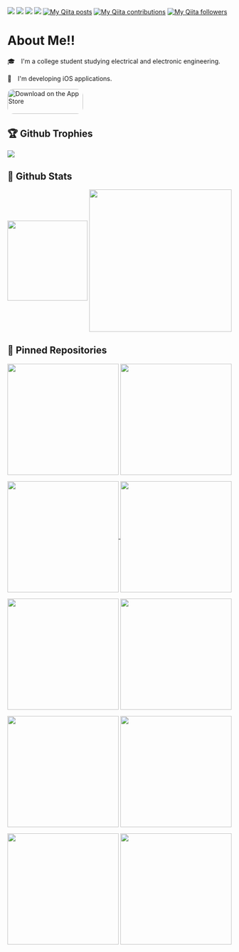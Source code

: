 ![](https://komarev.com/ghpvc/?username=Ryu0118&color=blueviolet)
![](https://img.shields.io/github/followers/Ryu0118?style=social)
![](https://img.shields.io/github/stars/Ryu0118?style=social)
![](https://img.shields.io/twitter/follow/ryu_hu03?style=social)
[![My Qiita posts](https://qiita-badge.apiapi.app/s/Ryu0118/posts.svg)](http://qiita.com/Ryu0118)
[![My Qiita contributions](https://qiita-badge.apiapi.app/s/Ryu0118/contributions.svg)](http://qiita.com/Ryu0118)
[![My Qiita followers](https://qiita-badge.apiapi.app/s/Ryu0118/followers.svg)](http://qiita.com/Ryu0118)
# About Me!!
🎓　I'm a college student studying electrical and electronic engineering.

📱　I'm developing iOS applications.

<a href="https://apps.apple.com/us/app/study-analysis/id1588660635?itsct=apps_box_badge&amp;itscg=30200" style="display: inline-block; overflow: hidden; border-radius: 13px; width: 170px; height: 56.44px;"><img src="https://tools.applemediaservices.com/api/badges/download-on-the-app-store/black/ja-jp?size=250x83&amp;releaseDate=1636588800&amp;h=14686f5e6cca0a1d7adf5d55bda66cdc" alt="Download on the App Store" style="border-radius: 13px; width: 170px; height: 56.44px;"></a>

## 🏆 Github Trophies
![](https://github-profile-trophy.vercel.app/?username=Ryu0118&theme=algolia&no-frame=false&column=8&margin-w=6&no-bg=false)

## 🚀 Github Stats

<img align="center" height="180px" src="https://git-hub-readme-stats-clone-gpqp.vercel.app/api?username=Ryu0118&theme=outrun&show_icons=true&count_private=true" />
<img align="center" height="320px" src="https://github-contributor-stats.vercel.app/api?username=Ryu0118&limit=10&theme=outrun&combine_all_yearly_contributions=true&hide=B" />

## 📍 Pinned Repositories

<p align="leading"> 
  <a href="https://github.com/Ryu0118/swift-dependencies-macro"><img align="center" width="250px" src="https://github-readme-stats.vercel.app/api/pin?username=Ryu0118&repo=swift-dependencies-macro&theme=outrun" /></a>
  <a href="https://github.com/Ryu0118/swift-fullscreen-popup"><img align="center" width="250px" src="https://github-readme-stats.vercel.app/api/pin?username=Ryu0118&repo=swift-fullscreen-popup&theme=outrun"/></a>
</p>
<p align="leading"> 
  <a href="https://github.com/Ryu0118/XCContributeRank"><img align="center" width="250px" src="https://github-readme-stats.vercel.app/api/pin?username=Ryu0118&repo=XCContributeRank&theme=outrun" />
  <a href="https://github.com/Ryu0118/KeyPathIterable"><img align="center" width="250px" src="https://github-readme-stats.vercel.app/api/pin?username=Ryu0118&repo=KeyPathIterable&theme=outrun" /></a>
</p>
<p align="leading"> 
  <a href="https://github.com/Ryu0118/SRCircleProgress"><img align="center" width="250px" src="https://github-readme-stats.vercel.app/api/pin?username=Ryu0118&repo=SRCircleProgress&theme=outrun" /></a>
  <a href="https://github.com/Ryu0118/Sorter"><img align="center" width="250px" src="https://github-readme-stats.vercel.app/api/pin?username=Ryu0118&repo=Sorter&theme=outrun" /></a>
</p>
<p align="leading"> 
  <a href="https://github.com/Ryu0118/Pool"><img align="center" width="250px" src="https://github-readme-stats.vercel.app/api/pin?username=Ryu0118&repo=Pool&theme=outrun" /></a>
  <a href="https://github.com/Ryu0118/swift-composable-architecture-extras"><img align="center" width="250px" src="https://github-readme-stats.vercel.app/api/pin?username=Ryu0118&repo=swift-composable-architecture-extras&theme=outrun" /></a>
</p>
<p align="leading"> 
  <a href="https://github.com/Ryu0118/RemoteControl"><img align="center" width="250px" src="https://github-readme-stats.vercel.app/api/pin?username=Ryu0118&repo=RemoteControl&theme=outrun" /></a>
  <a href="https://github.com/Ryu0118/TouchSimulator-iOS14"><img align="center" width="250px" src="https://github-readme-stats.vercel.app/api/pin?username=Ryu0118&repo=TouchSimulator-iOS14&theme=outrun" /></a>
</p>
